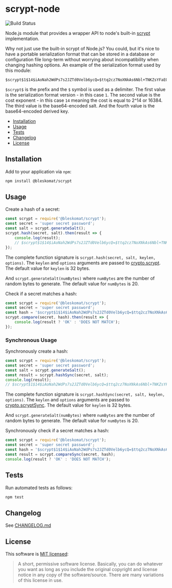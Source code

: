 # scrypt-node

![Build Status](https://github.com/bleskomat/scrypt-node/actions/workflows/tests.yml/badge.svg)

Node.js module that provides a wrapper API to node's built-in [scrypt](https://nodejs.org/api/crypto.html#cryptoscryptpassword-salt-keylen-options-callback) implementation.

Why not just use the built-in scrypt of Node.js? You could, but it's nice to have a portable serialization format that can be stored in a database or configuration file long-term without worrying about incompatibility when changing hashing options. An example of the serialization format used by this module:
```
$scrypt$1$14$iAoNah2WdPs7s2JZTd0Velb6ycQ=$ttq2cz7NoXNkAs6Nbl+TNKZsYFaEQJFcIWNTApiV67k=
```
`$scrypt$` is the prefix and the `$` symbol is used as a delimiter. The first value is the serialization format version - in this case `1`. The second value is the cost exponent - in this case `14` meaning the cost is equal to 2^14 or 16384. The third value is the base64-encoded salt. And the fourth value is the base64-encoded derived key.

* [Installation](#installation)
* [Usage](#usage)
* [Tests](#tests)
* [Changelog](#changelog)
* [License](#license)

## Installation

Add to your application via `npm`:
```bash
npm install @bleskomat/scrypt
```


## Usage

Create a hash of a secret:
```js
const scrypt = require('@bleskomat/scrypt');
const secret = 'super secret password';
const salt = scrypt.generateSalt();
scrypt.hash(secret, salt).then(result => {
	console.log(result);
	// $scrypt$1$14$iAoNah2WdPs7s2JZTd0Velb6ycQ=$ttq2cz7NoXNkAs6Nbl+TNKZsYFaEQJFcIWNTApiV67k=
});
```
The complete function signature is `scrypt.hash(secret, salt, keylen, options)`. The `keylen` and `options` arguments are passed to [crypto.scrypt](https://nodejs.org/api/crypto.html#cryptoscryptpassword-salt-keylen-options-callback). The default value for `keylen` is 32 bytes.

And `scrypt.generateSalt(numBytes)` where `numBytes` are the number of random bytes to generate. The default value for `numBytes` is 20.

Check if a secret matches a hash:
```js
const scrypt = require('@bleskomat/scrypt');
const secret = 'super secret password';
const hash = '$scrypt$1$14$iAoNah2WdPs7s2JZTd0Velb6ycQ=$ttq2cz7NoXNkAs6Nbl+TNKZsYFaEQJFcIWNTApiV67k=';
scrypt.compare(secret, hash).then(result => {
	console.log(result ? 'OK' : 'DOES NOT MATCH');
});
```

### Synchronous Usage

Synchronously create a hash:
```js
const scrypt = require('@bleskomat/scrypt');
const secret = 'super secret password';
const salt = scrypt.generateSalt();
const result = scrypt.hashSync(secret, salt);
console.log(result);
// $scrypt$1$14$iAoNah2WdPs7s2JZTd0Velb6ycQ=$ttq2cz7NoXNkAs6Nbl+TNKZsYFaEQJFcIWNTApiV67k=
```
The complete function signature is `scrypt.hashSync(secret, salt, keylen, options)`. The `keylen` and `options` arguments are passed to [crypto.scryptSync](https://nodejs.org/api/crypto.html#cryptoscryptsyncpassword-salt-keylen-options). The default value for `keylen` is 32 bytes.

And `scrypt.generateSalt(numBytes)` where `numBytes` are the number of random bytes to generate. The default value for `numBytes` is 20.

Synchronously check if a secret matches a hash:
```js
const scrypt = require('@bleskomat/scrypt');
const secret = 'super secret password';
const hash = '$scrypt$1$14$iAoNah2WdPs7s2JZTd0Velb6ycQ=$ttq2cz7NoXNkAs6Nbl+TNKZsYFaEQJFcIWNTApiV67k=';
const result = scrypt.compareSync(secret, hash);
console.log(result ? 'OK' : 'DOES NOT MATCH');
```


## Tests

Run automated tests as follows:
```bash
npm test
```


## Changelog

See [CHANGELOG.md](https://github.com/bleskomat/scrypt-node/blob/master/CHANGELOG.md)


## License

This software is [MIT licensed](https://tldrlegal.com/license/mit-license):
> A short, permissive software license. Basically, you can do whatever you want as long as you include the original copyright and license notice in any copy of the software/source.  There are many variations of this license in use.
